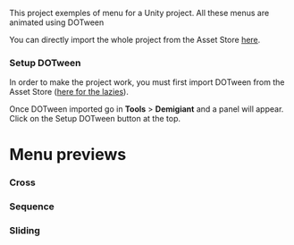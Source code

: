 This project exemples of menu for a Unity project. All these menus are animated using DOTween

You can directly import the whole project from the Asset Store [here]().

### Setup DOTween
In order to make the project work, you must first import DOTween from the Asset Store ([here for the lazies](https://assetstore.unity.com/packages/tools/animation/dotween-hotween-v2-27676)).

Once DOTween imported go in **Tools** > **Demigiant** and a panel will appear. Click on the Setup DOTween button at the top.

# Menu previews
### Cross

### Sequence

### Sliding

